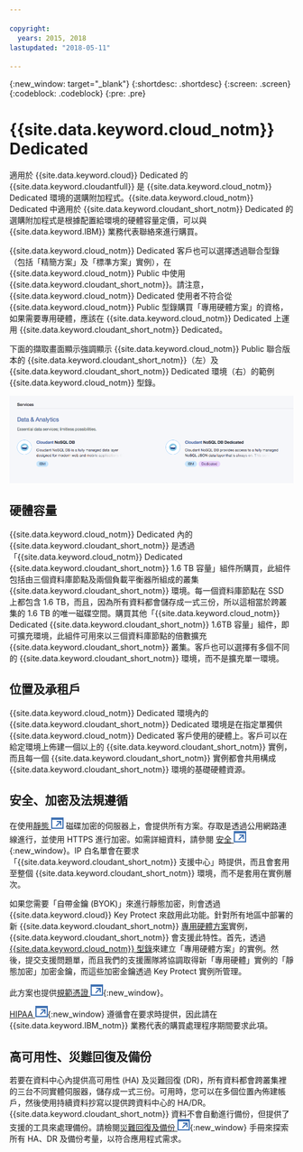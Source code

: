 ```yaml
---

copyright:
  years: 2015, 2018
lastupdated: "2018-05-11"

---
```


{:new_window: target="_blank"}
{:shortdesc: .shortdesc}
{:screen: .screen}
{:codeblock: .codeblock}
{:pre: .pre}

<!-- Acrolinx: 2017-02-23 -->

# {{site.data.keyword.cloud_notm}} Dedicated

適用於 {{site.data.keyword.cloud}} Dedicated 的 {{site.data.keyword.cloudantfull}} 是 {{site.data.keyword.cloud_notm}} Dedicated 環境的選購附加程式。{{site.data.keyword.cloud_notm}} Dedicated 中適用於 {{site.data.keyword.cloudant_short_notm}} Dedicated 的選購附加程式是根據配置給環境的硬體容量定價，可以與 {{site.data.keyword.IBM}} 業務代表聯絡來進行購買。  

{{site.data.keyword.cloud_notm}} Dedicated 客戶也可以選擇透過聯合型錄（包括「精簡方案」及「標準方案」實例），在 {{site.data.keyword.cloud_notm}} Public 中使用 {{site.data.keyword.cloudant_short_notm}}。請注意，{{site.data.keyword.cloud_notm}} Dedicated 使用者不符合從 {{site.data.keyword.cloud_notm}} Public 型錄購買「專用硬體方案」的資格，如果需要專用硬體，應該在 {{site.data.keyword.cloud_notm}} Dedicated 上運用 {{site.data.keyword.cloudant_short_notm}} Dedicated。   

下面的擷取畫面顯示強調顯示 {{site.data.keyword.cloud_notm}} Public 聯合版本的 {{site.data.keyword.cloudant_short_notm}}（左）及 {{site.data.keyword.cloudant_short_notm}} Dedicated 環境（右）的範例 {{site.data.keyword.cloud_notm}} 型錄。  

![{{site.data.keyword.cloudant_short_notm}} 型錄](../images/bluemix_catalog.png)

## 硬體容量 

{{site.data.keyword.cloud_notm}} Dedicated 內的 {{site.data.keyword.cloudant_short_notm}} 是透過「{{site.data.keyword.cloud_notm}} Dedicated {{site.data.keyword.cloudant_short_notm}} 1.6 TB 容量」組件所購買，此組件包括由三個資料庫節點及兩個負載平衡器所組成的叢集 {{site.data.keyword.cloudant_short_notm}} 環境。每一個資料庫節點在 SSD 上都包含 1.6 TB，而且，因為所有資料都會儲存成一式三份，所以這相當於跨叢集的 1.6 TB 的唯一磁碟空間。購買其他「{{site.data.keyword.cloud_notm}} Dedicated {{site.data.keyword.cloudant_short_notm}} 1.6TB 容量」組件，即可擴充環境，此組件可用來以三個資料庫節點的倍數擴充 {{site.data.keyword.cloudant_short_notm}} 叢集。客戶也可以選擇有多個不同的 {{site.data.keyword.cloudant_short_notm}} 環境，而不是擴充單一環境。

## 位置及承租戶 

{{site.data.keyword.cloud_notm}} Dedicated 環境內的 {{site.data.keyword.cloudant_short_notm}} Dedicated 環境是在指定單獨供 {{site.data.keyword.cloud_notm}} Dedicated 客戶使用的硬體上。客戶可以在給定環境上佈建一個以上的 {{site.data.keyword.cloudant_short_notm}} 實例，而且每一個 {{site.data.keyword.cloudant_short_notm}} 實例都會共用構成 {{site.data.keyword.cloudant_short_notm}} 環境的基礎硬體資源。 

## 安全、加密及法規遵循 

在使用[靜態 ![外部鏈結圖示](../images/launch-glyph.svg "外部鏈結圖示")](https://en.wikipedia.org/wiki/Data_at_rest) 磁碟加密的伺服器上，會提供所有方案。存取是透過公用網路連線進行，並使用 HTTPS 進行加密。如需詳細資料，請參閱 [ 安全 ![外部鏈結圖示](../images/launch-glyph.svg "外部鏈結圖示")](../offerings/security.html#security){:new_window}。IP 白名單會在要求「{{site.data.keyword.cloudant_short_notm}} 支援中心」時提供，而且會套用至整個 {{site.data.keyword.cloudant_short_notm}} 環境，而不是套用在實例層次。 

如果您需要「自帶金鑰 (BYOK)」來進行靜態加密，則會透過 {{site.data.keyword.cloud}} Key Protect 來啟用此功能。針對所有地區中部署的新 {{site.data.keyword.cloudant_short_notm}} [專用硬體方案](https://console.bluemix.net/docs/services/Cloudant/offerings/bluemix.html#ibm-cloud-public)實例，{{site.data.keyword.cloudant_short_notm}} 會支援此特性。首先，透過 [{{site.data.keyword.cloud_notm}} 型錄](https://console.bluemix.net/catalog/)來建立「專用硬體方案」的實例。然後，提交支援問題單，而且我們的支援團隊將協調取得新「專用硬體」實例的「靜態加密」加密金鑰，而這些加密金鑰透過 Key Protect 實例所管理。 

此方案也提供[規範憑證 ![外部鏈結圖示](../images/launch-glyph.svg "外部鏈結圖示")](https://console.bluemix.net/docs/services/Cloudant/offerings/compliance.html#cloudant-security-compliance){:new_window}。
 

[HIPAA ![外部鏈結圖示](../images/launch-glyph.svg "外部鏈結圖示")](https://en.wikipedia.org/wiki/Health_Insurance_Portability_and_Accountability_Act){:new_window} 遵循會在要求時提供，因此請在 {{site.data.keyword.IBM_notm}} 業務代表的購買處理程序期間要求此項。 

## 高可用性、災難回復及備份 

若要在資料中心內提供高可用性 (HA) 及災難回復 (DR)，所有資料都會跨叢集裡的三台不同實體伺服器，儲存成一式三份。可用時，您可以在多個位置內佈建帳戶，然後使用持續資料抄寫以提供跨資料中心的 HA/DR。{{site.data.keyword.cloudant_short_notm}} 資料不會自動進行備份，但提供了支援的工具來處理備份。請檢閱[災難回復及備份 ![外部鏈結圖示](../images/launch-glyph.svg "外部鏈結圖示")](https://console.bluemix.net/docs/services/Cloudant/guides/disaster-recovery-and-backup.html#disaster-recovery-and-backup){:new_window} 手冊來探索所有 HA、DR 及備份考量，以符合應用程式需求。
